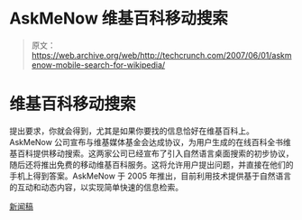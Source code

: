 # AskMeNow 维基百科移动搜索 

> 原文：<https://web.archive.org/web/http://techcrunch.com/2007/06/01/askmenow-mobile-search-for-wikipedia/>

# 维基百科移动搜索

提出要求，你就会得到，尤其是如果你要找的信息恰好在维基百科上。AskMeNow 公司宣布与维基媒体基金会达成协议，为用户生成的在线百科全书维基百科提供移动搜索。这两家公司已经宣布了引入自然语言桌面搜索的初步协议，随后还将推出免费的移动维基百科服务。这将允许用户提出问题，并直接在他们的手机上得到答案。AskMeNow 于 2005 年推出，目前利用技术提供基于自然语言的互动和动态内容，以实现简单快速的信息检索。

[新闻稿](https://web.archive.org/web/20210122235939/http://www.marketwire.com/mw/release_html_b1?release_id=259740)